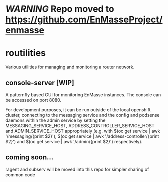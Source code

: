# *WARNING* Repo moved to https://github.com/EnMasseProject/enmasse


# routilities

Various utilities for managing and monitoring a router network.

## console-server [WIP]

A patternfly based GUI for monitoring EnMasse instances. The console
can be accessed on port 8080.

For development purposes, it can be run outside of the local openshift
cluster, connecting to the messaging service and the config and
podsense daemons within the admin service by setting the
MESSAGING_SERVICE_HOST, ADDRESS_CONTROLLER_SERVICE_HOST and
ADMIN_SERVICE_HOST appropriately (e.g. with $(oc get service | awk
'/messaging/{print $2}'), $(oc get service | awk
'/address-controller/{print $2}') and $(oc get service | awk
'/admin/{print $2}') respectively).

## coming soon...

ragent and subserv will be moved into this repo for simpler sharing of
common code
